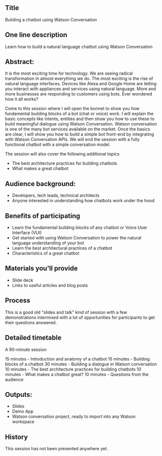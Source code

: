 ## Title

Building a chatbot using Watson Conversation

## One line description

Learn how to build a natural language chatbot using Watson Conversation


## Abstract:

It is the most exciting time for technology. We are seeing radical transformation in almost everything we do. The most exciting is the rise of natural language interfaces. Devices like Alexa and Google Home are letting you interact with appliances and services using natural language. More and more businesses are responding to customers using bots. Ever wondered how it all works? 

Come to this session where I will open the bonnet to show you how fundamental building blocks of a bot (chat or voice) work. I will explain the basic concepts like intents, entities and then show you how to use these to build meaningful dialogue using Watson Conversation. Watson conversation is one of the many bot services available on the market. Once the basics are clear, I will show you how to build a simple bot front-end by integrating with Watson Conversation APIs. We will end the session with a fully functional chatbot with a simple conversation model.

The session will also cover the following additional topics

 - The best architecture practices for building chatbots
 - What makes a great chatbot


## Audience background:

 - Developers, tech leads, technical architects
 - Anyone interested in understanding how chatbots work under the hood

## Benefits of participating

- Learn the fundamental building blocks of any chatbot or Voice User Interface (VUI)
- Get started with using Watson Conversation to power the natural language understanding of your bot
- Learn the best architectural practices of a chatbot
- Characteristics of a great chatbot

## Materials you'll provide

 - Slide deck
 - Links to useful articles and blog posts

## Process

This is a good old "slides and talk" kind of session with a few demonstrations intermixed with a lot of opportunities for participants to get their questions answered. 

## Detailed timetable

A 90-minute session

15 minutes - Introduction and anatomy of a chatbot
15 minutes - Building blocks of a chatbot
30 minutes - Building a dialogue in Watson conversation
10 minutes - The best architecture practices for building chatbots
10 minutes - What makes a chatbot great?
10 minutes - Questions from the audience

## Outputs:

 - Slides 
 - Demo App
 - Watson conversation project, ready to import into any Watson workspace

## History 

This session has not been presented anywhere yet. 